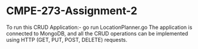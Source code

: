 # CMPE-273-Assignment-2
To run this CRUD Application:- 
go run LocationPlanner.go
The application is connected to MongoDB, and all the CRUD operations can be implemented using HTTP (GET, PUT, POST, DELETE) requests.
